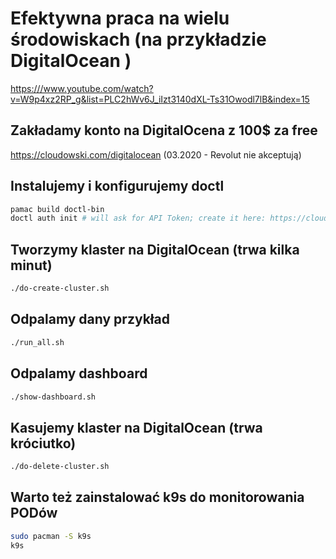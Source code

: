 # Efektywna praca na wielu środowiskach (na przykładzie DigitalOcean )

<https:///www.youtube.com/watch?v=W9p4xz2RP_g&list=PLC2hWv6J_iIzt3140dXL-Ts31Owodl7lB&index=15>

## Zakładamy konto na DigitalOcena z 100$ za free

<https://cloudowski.com/digitalocean> (03.2020 - Revolut nie akceptują)

## Instalujemy i konfigurujemy doctl

```bash
pamac build doctl-bin
doctl auth init # will ask for API Token; create it here: https://cloud.digitalocean.com/account/api/tokens
```

## Tworzymy klaster na DigitalOcean (trwa kilka minut)

```bash
./do-create-cluster.sh
```

## Odpalamy dany przykład

```bash
./run_all.sh
```

## Odpalamy dashboard

```bash
./show-dashboard.sh
```

## Kasujemy klaster na DigitalOcean (trwa króciutko)

```bash
./do-delete-cluster.sh
```

## Warto też zainstalować k9s do monitorowania PODów

```bash
sudo pacman -S k9s
k9s
```
